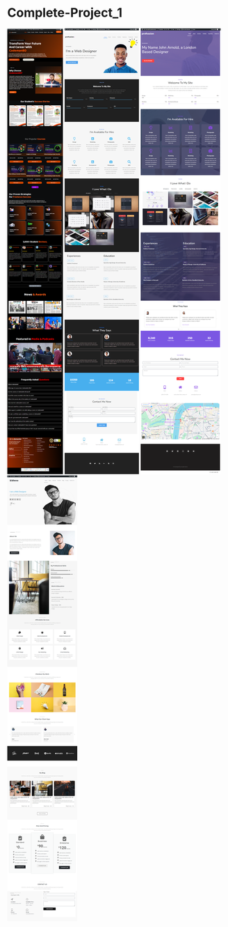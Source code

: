 # Complete-Project_1
![image alt](https://github.com/asadul1991/Complete-Project_1/blob/main/codemanbd%20website.png?raw=true)
![image alt](https://github.com/asadul1991/Complete-Project_1/blob/dbbdadbba95bd6a12989e43a076775829e8a773a/landing%20page1.png)
![image alt](https://github.com/asadul1991/Complete-Project_1/blob/fb37c460f1afbff0eb9b686bb9cc0f229bd6b52d/Landing%20page%202.png)
![image alt](https://github.com/asadul1991/Complete-Project_1/blob/b71295337c9f03732c647e69412ab95ca65827e5/Landing%20page%203.png)

